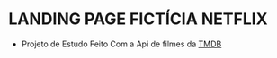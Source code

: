 # **LANDING PAGE FICTÍCIA NETFLIX**

- Projeto de Estudo Feito Com a Api de filmes da [TMDB](https://www.themoviedb.org/?language=pt-BR)
